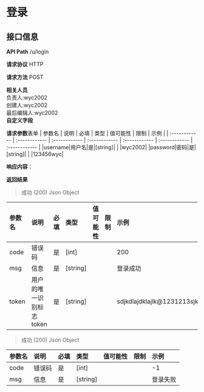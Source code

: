 # 登录
## 接口信息

**API Path**
/u/login

**请求协议**
HTTP

**请求方法**
POST

**相关人员**  
负责人:wyc2002  
创建人:wyc2002  
最后编辑人:wyc2002  
**自定义字段**  

**请求参数**表单
| 参数名 | 说明 | 必填 | 类型 | 值可能性 |  限制 | 示例 |
| :------------ | :------------ | :------------ | :------------ | :------------ | :------------ | :------------ |
|username|用户名|是|[string]| | |wyc2002|
|password|密码|是|[string]| | |123456wyc|

**响应内容**：

**返回结果**
>成功 (200)
Json
Object

| 参数名  | 说明 | 必填 | 类型 | 值可能性 | 限制 | 示例 |
| :------------ | :------------ | :------------ | :------------ | :------------ | :------------ | :------------ |
|code|错误码|是|[int]| ||200|
|msg|信息|是|[string]| ||登录成功|
|token|用户的唯一识别标志token|是|[string]| ||sdjkdlajdklajlk@1231213sjkkl|

>成功 (200)
Json
Object

| 参数名  | 说明 | 必填 | 类型 | 值可能性 | 限制 | 示例 |
| :------------ | :------------ | :------------ | :------------ | :------------ | :------------ | :------------ |
|code|错误码|是|[int]| ||-1|
|msg|信息|是|[string]| ||登录失败|
